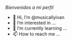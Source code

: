*Bienvenidos a mi perfil*
- 👋 Hi, I’m @musicallyivan
- 👀 I’m interested in ...
- 🌱 I’m currently learning ... 
- 📫 How to reach me ...

<!---
musicallyivan/musicallyivan is a ✨ special ✨ repository because its `README.md` (this file) appears on your GitHub profile.
You can click the Preview link to take a look at your changes.
--->
